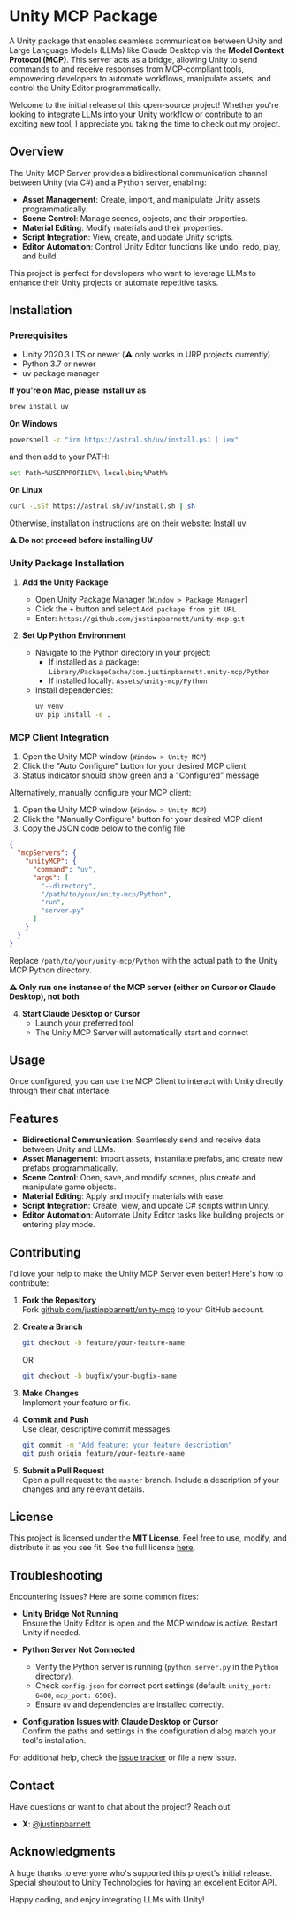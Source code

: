 # Unity MCP Package

A Unity package that enables seamless communication between Unity and Large Language Models (LLMs) like Claude Desktop via the **Model Context Protocol (MCP)**. This server acts as a bridge, allowing Unity to send commands to and receive responses from MCP-compliant tools, empowering developers to automate workflows, manipulate assets, and control the Unity Editor programmatically.

Welcome to the initial release of this open-source project! Whether you're looking to integrate LLMs into your Unity workflow or contribute to an exciting new tool, I appreciate you taking the time to check out my project.

## Overview

The Unity MCP Server provides a bidirectional communication channel between Unity (via C#) and a Python server, enabling:

- **Asset Management**: Create, import, and manipulate Unity assets programmatically.
- **Scene Control**: Manage scenes, objects, and their properties.
- **Material Editing**: Modify materials and their properties.
- **Script Integration**: View, create, and update Unity scripts.
- **Editor Automation**: Control Unity Editor functions like undo, redo, play, and build.

This project is perfect for developers who want to leverage LLMs to enhance their Unity projects or automate repetitive tasks.

## Installation

### Prerequisites

- Unity 2020.3 LTS or newer (⚠️ only works in URP projects currently)
- Python 3.7 or newer
- uv package manager

**If you're on Mac, please install uv as**

```bash
brew install uv
```

**On Windows**

```bash
powershell -c "irm https://astral.sh/uv/install.ps1 | iex"
```

and then add to your PATH:

```bash
set Path=%USERPROFILE%\.local\bin;%Path%
```

**On Linux**

```bash
curl -LsSf https://astral.sh/uv/install.sh | sh
```

Otherwise, installation instructions are on their website: [Install uv](https://docs.astral.sh/uv/getting-started/installation/)

**⚠️ Do not proceed before installing UV**

### Unity Package Installation

1. **Add the Unity Package**

   - Open Unity Package Manager (`Window > Package Manager`)
   - Click the `+` button and select `Add package from git URL`
   - Enter: `https://github.com/justinpbarnett/unity-mcp.git`

2. **Set Up Python Environment**
   - Navigate to the Python directory in your project:
     - If installed as a package: `Library/PackageCache/com.justinpbarnett.unity-mcp/Python`
     - If installed locally: `Assets/unity-mcp/Python`
   - Install dependencies:
     ```bash
     uv venv
     uv pip install -e .
     ```

### MCP Client Integration

1. Open the Unity MCP window (`Window > Unity MCP`)
2. Click the "Auto Configure" button for your desired MCP client
3. Status indicator should show green and a "Configured" message

Alternatively, manually configure your MCP client:

1. Open the Unity MCP window (`Window > Unity MCP`)
2. Click the "Manually Configure" button for your desired MCP client
3. Copy the JSON code below to the config file

```json
{
  "mcpServers": {
    "unityMCP": {
      "command": "uv",
      "args": [
        "--directory",
        "/path/to/your/unity-mcp/Python",
        "run",
        "server.py"
      ]
    }
  }
}
```

Replace `/path/to/your/unity-mcp/Python` with the actual path to the Unity MCP Python directory.

**⚠️ Only run one instance of the MCP server (either on Cursor or Claude Desktop), not both**

4. **Start Claude Desktop or Cursor**
   - Launch your preferred tool
   - The Unity MCP Server will automatically start and connect

## Usage

Once configured, you can use the MCP Client to interact with Unity directly through their chat interface.

## Features

- **Bidirectional Communication**: Seamlessly send and receive data between Unity and LLMs.
- **Asset Management**: Import assets, instantiate prefabs, and create new prefabs programmatically.
- **Scene Control**: Open, save, and modify scenes, plus create and manipulate game objects.
- **Material Editing**: Apply and modify materials with ease.
- **Script Integration**: Create, view, and update C# scripts within Unity.
- **Editor Automation**: Automate Unity Editor tasks like building projects or entering play mode.

## Contributing

I'd love your help to make the Unity MCP Server even better! Here's how to contribute:

1. **Fork the Repository**  
   Fork [github.com/justinpbarnett/unity-mcp](https://github.com/justinpbarnett/unity-mcp) to your GitHub account.

2. **Create a Branch**

   ```bash
   git checkout -b feature/your-feature-name
   ```

   OR

   ```bash
   git checkout -b bugfix/your-bugfix-name
   ```

3. **Make Changes**  
   Implement your feature or fix.

4. **Commit and Push**  
   Use clear, descriptive commit messages:

   ```bash
   git commit -m "Add feature: your feature description"
   git push origin feature/your-feature-name
   ```

5. **Submit a Pull Request**  
   Open a pull request to the `master` branch. Include a description of your changes and any relevant details.

## License

This project is licensed under the **MIT License**. Feel free to use, modify, and distribute it as you see fit. See the full license [here](https://github.com/justinpbarnett/unity-mcp/blob/master/LICENSE).

## Troubleshooting

Encountering issues? Here are some common fixes:

- **Unity Bridge Not Running**  
  Ensure the Unity Editor is open and the MCP window is active. Restart Unity if needed.

- **Python Server Not Connected**

  - Verify the Python server is running (`python server.py` in the `Python` directory).
  - Check `config.json` for correct port settings (default: `unity_port: 6400`, `mcp_port: 6500`).
  - Ensure `uv` and dependencies are installed correctly.

- **Configuration Issues with Claude Desktop or Cursor**  
  Confirm the paths and settings in the configuration dialog match your tool's installation.

For additional help, check the [issue tracker](https://github.com/justinpbarnett/unity-mcp/issues) or file a new issue.

## Contact

Have questions or want to chat about the project? Reach out!

- **X**: [@justinpbarnett](https://x.com/justinpbarnett)

## Acknowledgments

A huge thanks to everyone who's supported this project's initial release. Special shoutout to Unity Technologies for having an excellent Editor API.

Happy coding, and enjoy integrating LLMs with Unity!
